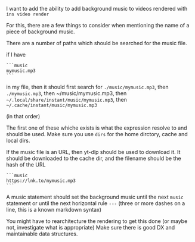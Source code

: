 I want to add the ability to add background music to videos rendered with
`ins video render`

For this, there are a few things to consider when mentioning the name of a piece
of background music. 

There are a number of paths which should be searched for the music file.

if I have 

````
```music
mymusic.mp3
```
````

in my file, then it should first search for `./music/mymusic.mp3`, then
`./mymusic.mp3`, then ~/music/mymusic.mp3, then `~/.local/share/instant/music/mymusic.mp3`,
then `~/.cache/instant/music/mymusic.mp3`

(in that order)

The first one of these whiche exists is what the expression resolve to and should be used.
Make sure you use `dirs` for the home dirctory, cache and local dirs. 

If the music file is an URL, then yt-dlp should be used to download it.
It should be downloaded to the cache dir, and the filename should be the hash of
the URL

````
```music
https://lnk.to/mymusic.mp3
```
````


A music statement should set the background music until the next `music`
statement or until the next horizontal rule `---` (three or more dashes on a
line, this is a known markdown syntax)

You might have to rearchitecture the rendering to get this done (or maybe not,
investigate what is appropriate)
Make sure there is good DX and maintainable data structures. 
